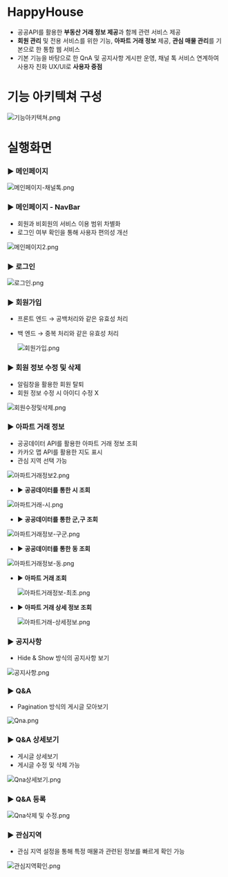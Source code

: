 

# HappyHouse


- 공공API를 활용한 **부동산 거래 정보 제공**과 함께 관련 서비스 제공
- **회원 관리** 및 전용 서비스를 위한 기능, **아파트 거래 정보** 제공, **관심 매물 관리**를 기본으로 한 통합 웹 서비스
- 기본 기능을 바탕으로 한 QnA 및 공지사항 게시판 운영, 채널 톡 서비스 연계하여 사용자 친화 UX/UI로 **사용자 중점**


# 기능 아키텍쳐 구성
![기능아키텍쳐.png](./asset/mainfeature.png)

# 실행화면

### ▶️ 메인페이지

![메인페이지-채널톡.png](./asset/main.png)

### ▶️ 메인페이지 - NavBar

- 회원과 비회원의 서비스 이용 범위 차별화
- 로그인 여부 확인을 통해 사용자 편의성 개선

![메인페이지2.png](./asset/main_navbar.png)

### ▶️ 로그인

![로그인.png](./asset/signin.png)

### ▶️ 회원가입

- 프론트 엔드 → 공백처리와 같은 유효성 처리
- 백 엔드 → 중복 처리와 같은 유효성 처리
    
    ![회원가입.png](./asset/signup.png)
    

### ▶️ 회원 정보 수정 및 삭제

- 알림창을 활용한 회원 탈퇴
- 회원 정보 수정 시 아이디 수정 X

![회원수정및삭제.png](./asset/profile.png)

### ▶️ 아파트 거래 정보

- 공공데이터 API를 활용한 아파트 거래 정보 조회
- 카카오 맵 API를 활용한 지도 표시
- 관심 지역 선택 가능

![아파트거래정보2.png](./asset/apartmain.png)

- ▶️ **공공데이터를 통한 시 조회**

![아파트거래-시.png](./asset/si.png)

- ▶️ **공공데이터를 통한 군,구 조회**

![아파트거래정보-구군.png](./asset/gugun.png)

- ▶️ **공공데이터를 통한 동 조회**

![아파트거래정보-동.png](./asset/dong.png)

- ▶️ **아파트 거래 조회**
    
    ![아파트거래정보-최초.png](./asset/apartsearch.png)
    
- ▶️ **아파트 거래 상세 정보 조회**
    
    ![아파트거래-상세정보.png](./asset/apart.png)
    

### ▶️ 공지사항

- Hide & Show 방식의 공지사항 보기

![공지사항.png](./asset/notice.png)

### ▶️ Q&A

- Pagination 방식의 게시글 모아보기

![Qna.png](./asset/Qna.png)

### ▶️ Q&A 상세보기

- 게시글 상세보기
- 게시글 수정 및 삭제 가능

![Qna상세보기.png](./asset/qnadetail.png)

### ▶️ Q&A 등록

![Qna삭제 및 수정.png](./asset/qnasubmit.png)

### ▶️ 관심지역

- 관심 지역 설정을 통해 특정 매물과 관련된 정보를 빠르게 확인 가능

![관심지역확인.png](./asset/fav.png)
